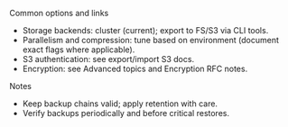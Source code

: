 Common options and links

- Storage backends: cluster (current); export to FS/S3 via CLI tools.
- Parallelism and compression: tune based on environment (document exact flags where applicable).
- S3 authentication: see export/import S3 docs.
- Encryption: see Advanced topics and Encryption RFC notes.

Notes
- Keep backup chains valid; apply retention with care.
- Verify backups periodically and before critical restores.
